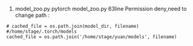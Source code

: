 1. model_zoo.py
pytorch model_zoo.py 63line Permission deny,need to change path :

```
# cached_file = os.path.join(model_dir, filename) #/home/stage/.torch/models
cached_file = os.path.join('/home/stage/yuan/models', filename)
```
